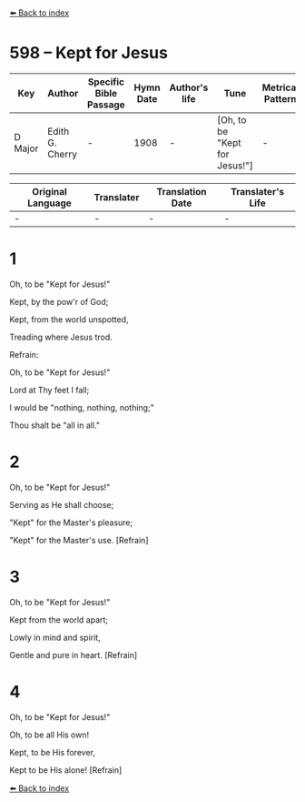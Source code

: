 [⬅️ Back to index](../README.md)

# 598 – Kept for Jesus

Key | Author   | Specific Bible Passage     |Hymn Date |Author's life |Tune |Metrical Pattern   |Composer/Source
-- | --------- | ---------------------------|----------|--------------|-----|-------------------|-------------  
D Major |Edith G. Cherry |- |1908 |- |[Oh, to be "Kept for Jesus!"] |- |I. Allan Sankey

Original Language | Translater | Translation Date   | Translater's Life  
----------------- | --------- | --------------------|-------------     
\- |- |- |-




# 1

Oh, to be "Kept for Jesus!"

Kept, by the pow'r of God;

Kept, from the world unspotted,

Treading where Jesus trod.



Refrain:

Oh, to be "Kept for Jesus!"

Lord at Thy feet I fall;

I would be "nothing, nothing, nothing;"

Thou shalt be "all in all."



# 2

Oh, to be "Kept for Jesus!"

Serving as He shall choose;

"Kept" for the Master's pleasure;

"Kept" for the Master's use.  [Refrain]



# 3

Oh, to be "Kept for Jesus!"

Kept from the world apart;

Lowly in mind and spirit,

Gentle and pure in heart.  [Refrain]



# 4

Oh, to be "Kept for Jesus!"

Oh, to be all His own!

Kept, to be His forever,

Kept to be His alone!  [Refrain]

[⬅️ Back to index](../README.md)
